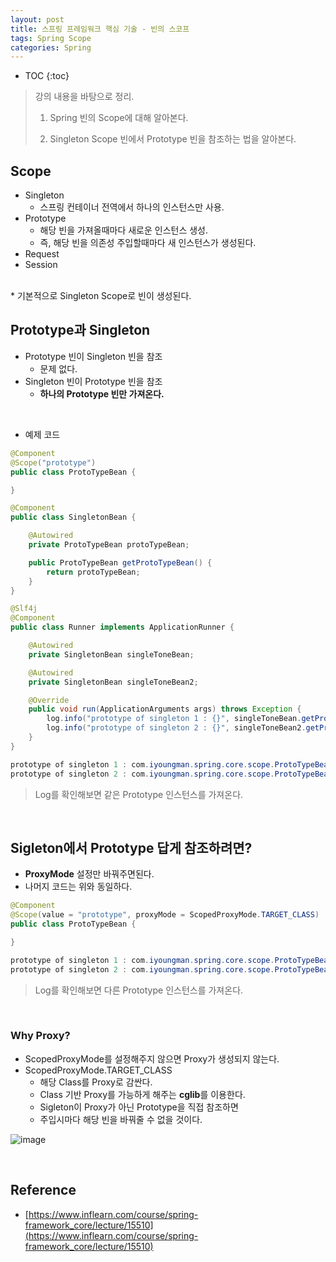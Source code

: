 ```yaml
---
layout: post
title: 스프링 프레임워크 핵심 기술 - 빈의 스코프
tags: Spring Scope
categories: Spring
---
```


* TOC
{:toc}
> 강의 내용을 바탕으로 정리.  
>
> 1. Spring 빈의 Scope에 대해 알아본다. 
>
> 2. Singleton Scope 빈에서 Prototype 빈을 참조하는 법을 알아본다.

## Scope  
* Singleton
    * 스프링 컨테이너 전역에서 하나의 인스턴스만 사용.  
* Prototype
    * 해당 빈을 가져올때마다 새로운 인스턴스 생성.
    * 즉, 해당 빈을 의존성 주입할때마다 새 인스턴스가 생성된다.
* Request
* Session  
<br>
* 기본적으로 Singleton Scope로 빈이 생성된다.  

<br>

## Prototype과 Singleton
* Prototype 빈이 Singleton 빈을 참조
    * 문제 없다.
* Singleton 빈이 Prototype 빈을 참조
    * **하나의 Prototype 빈만 가져온다.**  

<br>  

* 예제 코드  

```java
@Component
@Scope("prototype")
public class ProtoTypeBean {

}

@Component
public class SingletonBean {

    @Autowired
    private ProtoTypeBean protoTypeBean;

    public ProtoTypeBean getProtoTypeBean() {
        return protoTypeBean;
    }
}

@Slf4j
@Component
public class Runner implements ApplicationRunner {

    @Autowired
    private SingletonBean singleToneBean;

    @Autowired
    private SingletonBean singleToneBean2;

    @Override
    public void run(ApplicationArguments args) throws Exception {
        log.info("prototype of singleton 1 : {}", singleToneBean.getProtoTypeBean());
        log.info("prototype of singleton 2 : {}", singleToneBean2.getProtoTypeBean());
    }
}
```

```java
prototype of singleton 1 : com.iyoungman.spring.core.scope.ProtoTypeBean@17ba57f0
prototype of singleton 2 : com.iyoungman.spring.core.scope.ProtoTypeBean@17ba57f0
```

> Log를 확인해보면 같은 Prototype 인스턴스를 가져온다.

<br>

## Sigleton에서 Prototype 답게 참조하려면?  
* **ProxyMode** 설정만 바꿔주면된다.
* 나머지 코드는 위와 동일하다.

```java
@Component
@Scope(value = "prototype", proxyMode = ScopedProxyMode.TARGET_CLASS)
public class ProtoTypeBean {

}
```

```java
prototype of singleton 1 : com.iyoungman.spring.core.scope.ProtoTypeBean@53ed80d3
prototype of singleton 2 : com.iyoungman.spring.core.scope.ProtoTypeBean@48e8c32a
```

> Log를 확인해보면 다른 Prototype 인스턴스를 가져온다.


<br>  

### Why Proxy?
* ScopedProxyMode를 설정해주지 않으면 Proxy가 생성되지 않는다.
* ScopedProxyMode.TARGET_CLASS
    * 해당 Class를 Proxy로 감싼다.
    * Class 기반 Proxy를 가능하게 해주는 **cglib**를 이용한다.
    * Sigleton이 Proxy가 아닌 Prototype을 직접 참조하면
    * 주입시마다 해당 빈을 바꿔줄 수 없을 것이다.  
  
![image](https://user-images.githubusercontent.com/25604495/82722857-51250780-9d05-11ea-86e0-942202e5a596.png)  

<br>  

## Reference
* [https://www.inflearn.com/course/spring-framework_core/lecture/15510](https://www.inflearn.com/course/spring-framework_core/lecture/15510)
